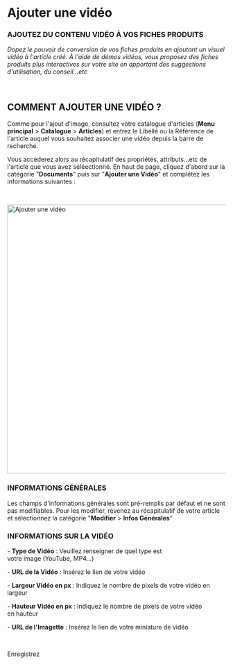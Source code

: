 # Ajouter une vidéo


<h3 >AJOUTEZ DU CONTENU VID&Eacute;O &Agrave; VOS FICHES PRODUITS</h3>


<p><em><span >Dopez le pouvoir de conversion de vos fiches produits en ajoutant un visuel vid&eacute;o &agrave; l'article cr&eacute;&eacute;.&nbsp;&Agrave; l'aide de d&eacute;mos vid&eacute;os, vous proposez des fiches produits plus interactives sur votre site en apportant des suggestions d'utilisation, du conseil...etc</span></em></p>
<p>&nbsp;</p>


<h2>COMMENT AJOUTER UNE VID&Eacute;O ?</h2>
<p>Comme pour l'ajout d'image, consultez votre catalogue d'articles (<strong>Menu principal</strong> &gt; <strong>Catalogue</strong> &gt; <strong>Articles</strong>) et entrez le Libell&eacute; ou la R&eacute;f&eacute;rence de l'article auquel vous souhaitez associer une vid&eacute;o depuis la barre de recherche.</p>
<p>Vous acc&egrave;derez alors au r&eacute;capitulatif des propri&eacute;t&eacute;s, attributs...etc de l'article que vous avez s&eacute;l&eacute;ectionn&eacute;. En haut de page, cliquez d'abord sur la cat&eacute;gorie "<strong>Documents</strong>" puis sur "<strong>Ajouter une Vid&eacute;o</strong>" et compl&eacute;tez les informations suivantes :</p>
<p>&nbsp;</p>


<p><img src="https://datasimplemente.blob.core.windows.net/aide/ajouter-video.GIF" alt="Ajouter une vid&eacute;o" width="1100" height="619" /></p>


<h3>INFORMATIONS G&Eacute;N&Eacute;RALES</h3>
<p>Les champs d'informations g&eacute;n&eacute;rales sont pr&eacute;-remplis par d&eacute;faut et ne sont pas modifiables.&nbsp;Pour les modifier, revenez au r&eacute;capitulatif de votre article et s&eacute;lectionnez la cat&eacute;gorie "<strong>Modifier</strong> &gt; <strong>Infos G&eacute;n&eacute;rales</strong>"</p>
<h3>INFORMATIONS SUR LA VID&Eacute;O</h3>
<p>-&nbsp;<strong>Type de Vid&eacute;o</strong>&nbsp;: Veuillez renseigner de quel type est votre&nbsp;image&nbsp;(YouTube, MP4...)</p>
<p>-&nbsp;<strong>URL de la Vid&eacute;o</strong>&nbsp;: Ins&eacute;rez le lien&nbsp;de votre&nbsp;vid&eacute;o</p>
<p>-&nbsp;<strong>Largeur Vid&eacute;o en px</strong>&nbsp;: Indiquez le nombre de pixels de votre vid&eacute;o en largeur</p>
<p>-&nbsp;<strong>Hauteur Vid&eacute;o en px</strong>&nbsp;:&nbsp;Indiquez le nombre de pixels de votre vid&eacute;o en&nbsp;hauteur</p>
<p>-&nbsp;<strong>URL de l'Imagette</strong>&nbsp;: Ins&eacute;rez le lien de votre miniature de vid&eacute;o</p>
<p>&nbsp;</p>
<p>Enregistrez</p>

